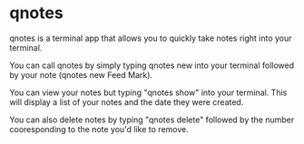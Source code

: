 # qnotes

qnotes is a terminal app that allows you to quickly take notes right into your terminal.

You can call qnotes by simply typing qnotes new into your terminal followed by your note (qnotes new Feed Mark).

You can view your notes but typing "qnotes show" into your terminal. This will display a list of your notes and the date they were created.

You can also delete notes by typing "qnotes delete" followed by the number cooresponding to the note you'd like to remove. 
